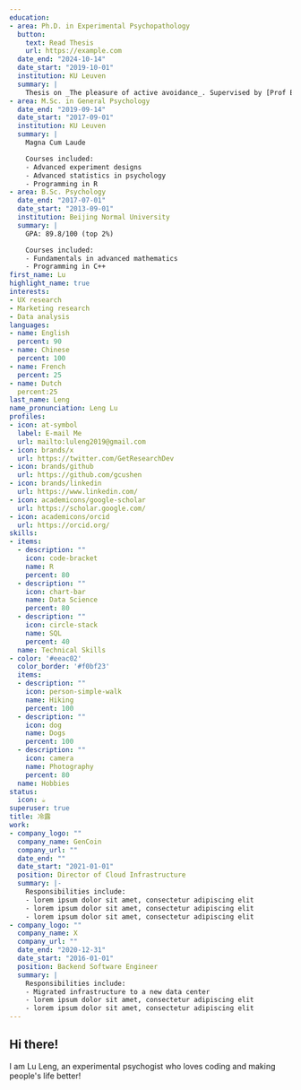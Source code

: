 ```yaml
---
education:
- area: Ph.D. in Experimental Psychopathology
  button:
    text: Read Thesis
    url: https://example.com
  date_end: "2024-10-14"
  date_start: "2019-10-01"
  institution: KU Leuven
  summary: |
    Thesis on _The pleasure of active avoidance_. Supervised by [Prof Bram Vervliet](https://ppw.kuleuven.be/lbp/Bramlab/People/00035504) and [Prof Tom Beckers](https://ppw.kuleuven.be/clep/people/00005902). Published 6 papers in academic journals, received 3 poster awards at international conferences, won the article prize at the international doctoral school. 
- area: M.Sc. in General Psychology
  date_end: "2019-09-14"
  date_start: "2017-09-01"
  institution: KU Leuven
  summary: |
    Magna Cum Laude

    Courses included:
    - Advanced experiment designs
    - Advanced statistics in psychology
    - Programming in R
- area: B.Sc. Psychology
  date_end: "2017-07-01"
  date_start: "2013-09-01"
  institution: Beijing Normal University
  summary: |
    GPA: 89.8/100 (top 2%)

    Courses included:
    - Fundamentals in advanced mathematics
    - Programming in C++
first_name: Lu
highlight_name: true
interests:
- UX research
- Marketing research
- Data analysis
languages:
- name: English
  percent: 90
- name: Chinese
  percent: 100
- name: French
  percent: 25
- name: Dutch
  percent:25
last_name: Leng
name_pronunciation: Leng Lu
profiles:
- icon: at-symbol
  label: E-mail Me
  url: mailto:luleng2019@gmail.com
- icon: brands/x
  url: https://twitter.com/GetResearchDev
- icon: brands/github
  url: https://github.com/gcushen
- icon: brands/linkedin
  url: https://www.linkedin.com/
- icon: academicons/google-scholar
  url: https://scholar.google.com/
- icon: academicons/orcid
  url: https://orcid.org/
skills:
- items:
  - description: ""
    icon: code-bracket
    name: R
    percent: 80
  - description: ""
    icon: chart-bar
    name: Data Science
    percent: 80
  - description: ""
    icon: circle-stack
    name: SQL
    percent: 40
  name: Technical Skills
- color: '#eeac02'
  color_border: '#f0bf23'
  items:
  - description: ""
    icon: person-simple-walk
    name: Hiking
    percent: 100
  - description: ""
    icon: dog
    name: Dogs
    percent: 100
  - description: ""
    icon: camera
    name: Photography
    percent: 80
  name: Hobbies
status:
  icon: ☕️
superuser: true
title: 冷露
work:
- company_logo: ""
  company_name: GenCoin
  company_url: ""
  date_end: ""
  date_start: "2021-01-01"
  position: Director of Cloud Infrastructure
  summary: |-
    Responsibilities include:
    - lorem ipsum dolor sit amet, consectetur adipiscing elit
    - lorem ipsum dolor sit amet, consectetur adipiscing elit
    - lorem ipsum dolor sit amet, consectetur adipiscing elit
- company_logo: ""
  company_name: X
  company_url: ""
  date_end: "2020-12-31"
  date_start: "2016-01-01"
  position: Backend Software Engineer
  summary: |
    Responsibilities include:
    - Migrated infrastructure to a new data center
    - lorem ipsum dolor sit amet, consectetur adipiscing elit
    - lorem ipsum dolor sit amet, consectetur adipiscing elit
---
```


## Hi there!

I am Lu Leng, an experimental psychogist who loves coding and making people's life better!
